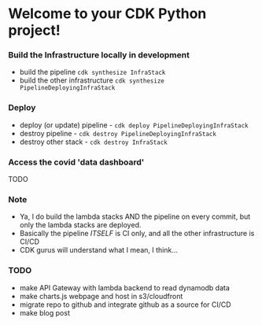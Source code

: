 
# Welcome to your CDK Python project!

### Build the Infrastructure locally in development

 - build the pipeline `cdk synthesize InfraStack`
 - build the other infrastructure `cdk synthesize PipelineDeployingInfraStack`

### Deploy

 - deploy (or update) pipeline - `cdk deploy PipelineDeployingInfraStack`
 - destroy pipeline - `cdk destroy PipelineDeployingInfraStack`
 - destroy other stack - `cdk destroy InfraStack`


### Access the covid 'data dashboard'

TODO



 
### Note

- Ya, I do build the lambda stacks AND the pipeline on every commit, but only the lambda stacks are deployed.
- Basically the pipeline *ITSELF* is CI only, and all the other infrastructure is CI/CD
- CDK gurus will understand what I mean, I think...


### TODO

- make API Gateway with lambda backend to read dynamodb data
- make charts.js webpage and host in s3/cloudfront
- migrate repo to github and integrate github as a source for CI/CD
- make blog post